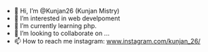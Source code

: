 - 👋 Hi, I’m @Kunjan26 (Kunjan Mistry)
- 👀 I’m interested in web develpoment
- 🌱 I’m currently learning php.
- 💞️ I’m looking to collaborate on ...
- 📫 How to reach me 
   instagram: www.instagram.com/kunjan_26/

<!---
Kunjan26/Kunjan26 is a ✨ special ✨ repository because its `README.md` (this file) appears on your GitHub profile.
You can click the Preview link to take a look at your changes.
--->
